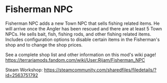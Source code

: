 # Fisherman NPC

Fisherman NPC adds a new Town NPC that sells fishing related items. He will arrive once the Angler has been rescued and there are at least 5 Town NPCs.
He sells bait, fish, fishing rods, and other fishing related items.
Includes configuration options to disable certain items in the Fisherman's shop and to change the shop prices.

See a complete shop list and other information on this mod's wiki page!
https://terrariamods.fandom.com/wiki/User:Rijam/Fisherman_NPC

Steam Workshop: https://steamcommunity.com/sharedfiles/filedetails/?id=2563751792